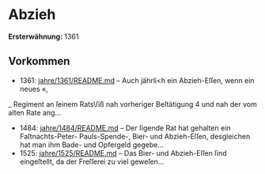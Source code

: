 # Abzieh

**Ersterwähnung:** 1361

## Vorkommen
- 1361: [jahre/1361/README.md](../jahre/1361/README.md) – Auch jährli<h ein Abzieh-Eſſen, wenn ein neues «,

_ Regiment an ſeinem Rats\ſiß nah vorheriger Beſtätigung 4
und nah der vom alten Rate ang...
- 1484: [jahre/1484/README.md](../jahre/1484/README.md) – Der ſigende Rat hat gehalten ein Faſtnachts-Peter-
Pauls-Spende-, Bier- und Abzieh-Eſſen, desgleichen hat
man ihm Bade- und Opfergeld gegebe...
- 1525: [jahre/1525/README.md](../jahre/1525/README.md) – Das Bier- und Abzieh-Eſſen ſind eingeſtellt, da der
Freſſerei zu viel geweſen...
